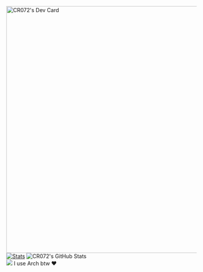 <a href="https://app.daily.dev/crazymath072"><img src="https://api.daily.dev/devcards/v2/wzlAUic7L18INkgAfv03V.png?type=wide&r=tzp" width="652" alt="CR072's Dev Card"/></a>
[![Stats](https://awesome-github-stats.azurewebsites.net/user-stats/CX072?cardType=level&theme=dark&preferLogin=false)](https://git.io/awesome-stats-card)
<img src="https://github-readme-stats.vercel.app/api/top-langs/?username=CX072&theme=dark&show_icons=true&hide_border=true&layout=compact" alt="CR072's GitHub Stats" /><br>
<img src="https://komarev.com/ghpvc/?username=CX072&color=blue">
I use Arch btw ♥
